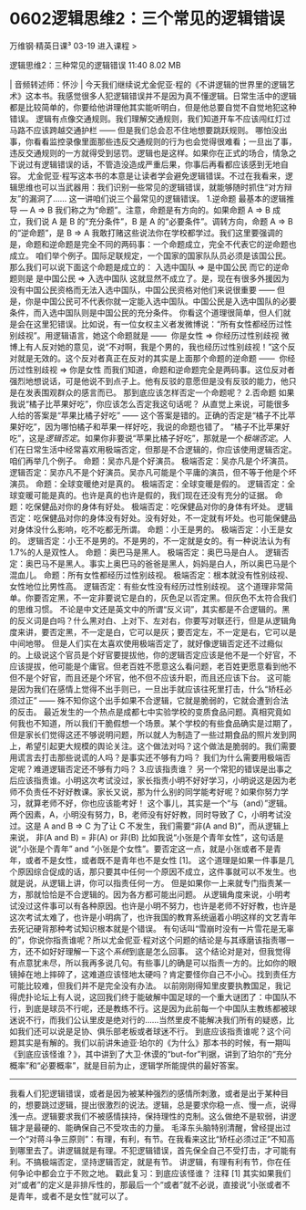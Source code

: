 # 0602逻辑思维2：三个常见的逻辑错误


万维钢·精英日课³
03-19
进入课程 >

逻辑思维2：三种常见的逻辑错误
11:40 8.02 MB

| 音频转述师：怀沙 |
今天我们继续说尤金伲亚·程的《不讲逻辑的世界里的逻辑艺术》这本书。我感觉很多人犯逻辑错误并不是因为真不懂逻辑。日常生活中的逻辑都是比较简单的，你要给他讲理他其实能听明白，但是他总要自觉不自觉地犯这种错误。
逻辑有点像交通规则。我们理解交通规则，我们知道开车不应该闯红灯过马路不应该跨越交通护栏 —— 但是我们总会忍不住地想要跳跃规则。
哪怕没出事，你看看监控录像里面那些违反交通规则的行为也会觉得很难看；一旦出了事，违反交通规则的一方就得受到惩罚。逻辑也是这样。如果你在正式的场合，情急之下说过有逻辑错误的话，不管造没造成严重后果，你事后再看都应该感到无地自容。
尤金伲亚·程写这本书的本意是让读者学会避免逻辑错误。不过在我看来，逻辑思维也可以当武器用：我们识别一些常见的逻辑错误，就能够随时抓住“对方辩友”的漏洞了……
这一讲咱们说三个最常见的逻辑错误。
1.逆命题
最基本的逻辑推导 —
A ⇒ B
我们称之为“命题”。注意，命题是有方向的。如果命题 A ⇒ B 成立，我们说 A 是 B 的“充分条件”，B 是 A 的“必要条件”。调转方向，命题 A ⇒ B 的“逆命题”，是
B ⇒ A
我敢打赌这些说法你在学校都学过。我们这里要强调的是，命题和逆命题是完全不同的两码事：一个命题成立，完全不代表它的逆命题也成立。
咱们举个例子。国际足联规定，一个国家的国家队队员必须是该国公民。那么我们可以说下面这个命题是成立的：
入选中国队 ⇒ 是中国公民
而它的逆命题则是
是中国公民 ⇒ 入选中国队
这就显然不成立了。是，现在有很多外援因为没有中国公民资格而无法入选中国队，中国公民资格对他们来说很重要 —— 但是，你是中国公民可不代表你就一定能入选中国队。中国公民是入选中国队的必要条件，而入选中国队则是中国公民的充分条件。
你看这个道理很简单，但人们就是会在这里犯错误。比如说，有一位女权主义者发微博说：“所有女性都经历过性别歧视”。用逻辑语言，她这个命题就是 —— 
你是女性 ⇒ 你经历过性别歧视
微博上有人反对她的意见，说“不对啊，我是个男的，我也经历过性别歧视！”这个反对就是无效的。这个反对者真正在反对的其实是上面那个命题的逆命题 —— 
你经历过性别歧视 ⇒ 你是女性
而我们知道，命题和逆命题完全是两码事。这位反对者强烈地想说话，可是他说不到点子上。他有反驳的意愿但是没有反驳的能力，他只是在发表围观群众的感言而已。
那到底应该怎样否定一个命题呢？
2.否命题
如果我说“橘子比苹果好吃”，你应该怎么否定我这句话呢？
从直觉上来说，可能很多人给的答案是“苹果比橘子好吃” —— 这个答案是错的。正确的否定是“橘子不比苹果好吃”，因为哪怕橘子和苹果一样好吃，我说的命题也错了。
“橘子不比苹果好吃”，这是*逻辑否定*。如果你非要说“苹果比橘子好吃”，那就是一个*极端否定*。人们在日常生活中经常喜欢用极端否定，但那是不合逻辑的，你应该使用逻辑否定。咱们再举几个例子。
命题：吴亦凡是个好演员。
极端否定：吴亦凡是个坏演员。
逻辑否定：吴亦凡不是个好演员。吴亦凡可能是个平庸的演员，但不等于他是个坏演员。
命题：全球变暖绝对是真的。
极端否定：全球变暖是假的。
逻辑否定：全球变暖可能是真的。也许是真的也许是假的，我们现在还没有充分的证据。
命题：吃保健品对你的身体有好处。
极端否定：吃保健品对你的身体有坏处。
逻辑否定：吃保健品对你的身体没有好处。没有好处，不一定就有坏处。也可能保健品对身体没什么影响，吃不吃都无所谓。
命题：小王是男的。
极端否定：小王是女的。
逻辑否定：小王不是男的。不是男的，不一定就是女的。有一种说法认为有1.7%的人是双性人。
命题：奥巴马是黑人。
极端否定：奥巴马是白人。
逻辑否定：奥巴马不是黑人。事实上奥巴马的爸爸是黑人，妈妈是白人，所以奥巴马是个混血儿。
命题：所有女性都经历过性别歧视。
极端否定：根本就没有性别歧视、女性地位比男性高。
逻辑否定：有些女性没有经历过性别歧视。
这个道理非常简单。你要否定黑，不一定非要说它是白的，灰色足以否定黑。但灰色不太符合我们的思维习惯。
不论是中文还是英文中的所谓“反义词”，其实都是不合逻辑的。黑的反义词是白吗？什么黑对白、上对下、左对右，你要写对联还行，但是从逻辑角度来讲，要否定黑，不一定是白，它可以是灰；要否定左，不一定是右，它可以是中间地带。
但是人们实在太喜欢使用极端否定了，就好像逻辑否定还不过瘾似的。上级说这个官员是个好官要提拔他，你的逻辑否定应该是他不是一个好官，不应该提拔，他可能是个庸官。但老百姓不愿意这么看问题，老百姓更愿意看到他不但不是个好官，而且还是个坏官，他不但不应该升职，而且还应该下台。
这可能是因为我们在感情上觉得不出手则已，一旦出手就应该往死里打击，什么“矫枉必须过正” —— 殊不知你这个出手如果不合逻辑，它就是脆弱的，它就会遭到合法的反击。
最近发生的一个热点是成都七中实验学校的变质食品问题。真相究竟如何我也不知道，所以我们干脆假想一个场景。某个学校的有些食品确实是过期了，但是家长们觉得这还不够说明问题，所以就人为制造了一些过期食品的照片发到网上，希望引起更大规模的舆论关注。这个做法对吗？这个做法是脆弱的。我们需要用谎言去打击那些说谎的人吗？是事实还不够有力吗？
我们为什么需要用极端否定呢？难道逻辑否定还不够有力吗？
3.应该指责谁？
另一个常犯的错误是出事之后应该指责谁。小明这次考试没过，家长指责小明不好好学习，小明说这是因为老师不负责任不好好教课。家长又说，那为什么别的同学能考好呢？如果你努力学习，就算老师不好，你也应该能考好！
这个事儿，其实是一个“与（and）”逻辑。两个因素，A，小明没有努力，B，老师没有好好教，同时导致了 C，小明考试没过。这是
A and B ⇒ C
为了让 C 不发生，我们需要“非(A and B)”，而从逻辑上来说，
非(A and B) = 非(A) or 非(B)
比如我说“小张是个青年女性”，这句话是说“小张是个青年” and “小张是个女性”。要否定这一点，就是小张或者不是青年，或者不是女性，或者既不是青年也不是女性 [1]。
这个道理是如果一件事是几个原因综合促成的话，那只要其中任何一个原因不成立，这件事就可以不发生。也就是说，从逻辑上讲，你可以指责任何一方。
但是如果你一上来就专门指责某一方，那就恰恰是不合逻辑的。因为各方都可能出问题。
从逻辑角度来说，小明考试没过这件事可以有各种原因。也许是小明不努力，也许是老师不好好教，也许是这次考试太难了，也许是小明病了，也许我国的教育系统逼着小明这样的文艺青年去死记硬背那种考试知识根本就是个错误。
有句话叫“雪崩时没有一片雪花是无辜的”，你说你指责谁呢？所以尤金伲亚·程对这个问题的结论是与其琢磨该指责哪一方，还不如好好理解一下这个*系统*到底是怎么回事。
这个结论对是对，但我觉得有点意犹未尽，所以我再多说几句。有些事儿的确是可以指责一方的。比如你的眼镜掉在地上摔碎了，这难道应该怪地太硬吗？肯定要怪你自己不小心。找到责任方可能比较难，但我们并不是完全没有办法。
以前刚刚得知里皮要执教国足，我记得虎扑论坛上有人说，这回我们终于能破解中国足球的一个重大谜团了：中国队不行，到底是球员不行呢，还是教练不行。这是因为此前每一个中国队主教练都被球迷说不行，而我们公认里皮是绝对行的……当然里皮不能解决我们所有的疑惑，比如我们还可以说是足协、俱乐部老板或者球迷不行。
到底应该指责谁呢？这个问题其实是有解的。我们以前讲朱迪亚·珀尔的《为什么》那本书的时候，有一期叫《到底应该怪谁？》，其中讲到了大卫·休谟的“but-for”判据，讲到了珀尔的“充分概率”和“必要概率”，就是目前为止，逻辑学所能提供的最好答案。
***
我看人们犯逻辑错误，或者是因为被某种强烈的感情所刺激，或者是出于某种目的，想要跳过逻辑，提出很激烈的说法。逻辑，总是要求你稳一点、慢一点，说得浅一点。逻辑要求我们不被感情挟持，保持理性的克制。这么做绝不是软弱，讲逻辑才是最硬的、能确保自己不受攻击的力量。
毛泽东头脑特别清醒，曾经提出过一个“对蒋斗争三原则”：有理，有利，有节。在我看来这比“矫枉必须过正”不知高到哪里去了。讲逻辑就是有理。不犯逻辑错误，首先保全自己不受打击，才可能有利。不搞极端否定，坚持逻辑否定，就是有节。
讲逻辑，有理有利有节，你在任何争论中都会立于不败之地。
戳此复习：到底应该怪谁？
注释
[1] 其实如果我们对“或者”的定义是非排斥性的，那最后一个“或者”就不必说，直接说“小张或者不是青年，或者不是女性”就可以了。